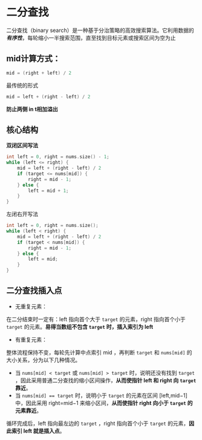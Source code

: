# 二分查找

二分查找（binary search）是一种基于分治策略的高效搜索算法。它利用数据的***有序性***，每轮缩小一半搜索范围，直至找到目标元素或搜索区间为空为止

## **mid计算方式：**

```c++
mid = (right + left) / 2
```

最传统的形式

```c++
mid = left + (right - left) / 2
```

**防止两侧 in t相加溢出**

## 核心结构

**双闭区间写法**

```c++
int left = 0, right = nums.size() - 1;
while (left <= right) {
    mid = left + (right - left) / 2
    if (target <= nums[mid]) {
        right = mid - 1;
    } else {
        left = mid + 1;
    }
}
```

左闭右开写法

```c++
int left = 0, right = nums.size();
while (left < right) {
    mid = left + (right - left) / 2
    if (target < nums[mid]) {
        right = mid - 1;
    } else {
        left = mid;
    }
}
```

## **二分查找插入点**

- 无重复元素：

在二分结束时一定有：left 指向首个大于 `target` 的元素，right 指向首个小于 `target` 的元素。**易得当数组不包含 `target` 时，插入索引为 left**

- 有重复元素：

整体流程保持不变，每轮先计算中点索引 mid ，再判断 `target` 和 `nums[mid]` 的大小关系，分为以下几种情况。

- 当 `nums[mid] < target` 或 `nums[mid] > target` 时，说明还没有找到 `target` ，因此采用普通二分查找的缩小区间操作，**从而使指针 left 和 right 向 `target` 靠近**。
- 当 `nums[mid] == target` 时，说明小于 `target` 的元素在区间 [left,mid−1] 中，因此采用 right=mid−1 来缩小区间，**从而使指针 right 向小于 `target` 的元素靠近**。

循环完成后，left 指向最左边的 `target` ，right 指向首个小于 `target` 的元素，**因此索引 left 就是插入点**。
